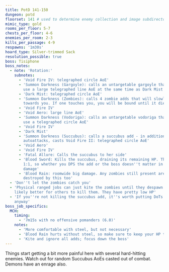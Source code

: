 ```yaml
---
title: PotD 141-150
dungeon: potd
floorset: 141 # used to determine enemy collection and image subdirectory
mimic_type: gold
rooms_per_floor: 5-7
chests_per_floor: 4-6
enemies_per_room: 2-3
kills_per_passage: 4-9
respawns: '1m30s'
hoard_type: Silver-trimmed Sack
resolution_possible: true
boss: Tisiphone
boss_notes:
  - note: 'Rotation:'
    subnotes:
      - 'Void Fire IV: telegraphed circle AoE'
      - 'Summon Darkness (Gargoyle): calls an untargetable gargoyle that will
        use a large telegraphed line AoE at the same time as Dark Mist'
      - 'Dark Mist: telegraphed circle AoE'
      - 'Summon Darkness (Zombies): calls 4 zombie adds that will slowly crawl
        towards you. If one touches you, you will be bound until it dies'
      - 'Void Fire IV'
      - 'Void Aero: large line AoE'
      - 'Summon Darkness (Vodoriga): calls an untargetable vodoriga that will
        use a telegraphed circle AoE'
      - 'Void Fire IV'
      - 'Dark Mist'
      - 'Summon Darkness (Succubus): calls a succubus add - in addition to
        autoattacks, casts Void Fire II: telegraphed circle AoE'
      - 'Void Aero'
      - 'Void Fire IV'
      - 'Fatal Allure: Calls the succubus to her side'
      - 'Blood Sword: Kills the succubus, draining its remaining HP. This is
        1:1, so whether you DPS the add or the boss doesn''t matter in terms of
        damage'
      - 'Blood Rain: roomwide big damage. Any zombies still present are
        destroyed by this too'
  - 'Don''t let the zombies catch you'
  - 'Physical ranged jobs can just kite the zombies until they despawn. It''s
    likely better for others to kill them. They have pretty low HP'
  - 'If you''re not killing the succubus add, it''s worth putting DoTs on it
    anyway'
boss_job_specifics:
  MCH:
    timing:
      - '7m15s with no offensive pomanders (6.0)'
    notes:
      - 'More comfortable with steel, but not necessary'
      - 'Blood Rain hurts without steel, so make sure to keep your HP topped'
      - 'Kite and ignore all adds; focus down the boss'
---
```


Things start getting a bit more painful here with several hard-hitting enemies.
Watch out for random Succubus AoEs casted out of combat. Demons have an enrage
also.
